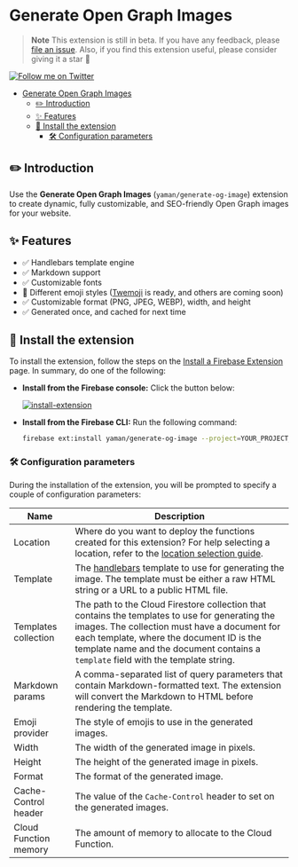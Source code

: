 # Generate Open Graph Images

> **Note** This extension is still in beta. If you have any feedback, please [file an issue](). Also, if you find this extension useful, please consider giving it a star 🌟

[![Follow me on Twitter](https://img.shields.io/twitter/follow/yamankatby?style=social)](https://twitter.com/intent/follow?screen_name=yamankatby)

- [Generate Open Graph Images](#generate-open-graph-images)
  - [✏️ Introduction](#️-introduction)
  - [✨ Features](#-features)
  - [🧩 Install the extension](#-install-the-extension)
    - [🛠️ Configuration parameters](#️-configuration-parameters)

## ✏️ Introduction

Use the **Generate Open Graph Images** (`yaman/generate-og-image`) extension to create dynamic, fully customizable, and SEO-friendly Open Graph images for your website.

## ✨ Features

- ✅ Handlebars template engine
- ✅ Markdown support
- ✅ Customizable fonts
- 🚧 Different emoji styles ([Twemoji](https://twemoji.twitter.com/) is ready, and others are coming soon)
- ✅ Customizable format (PNG, JPEG, WEBP), width, and height
- ✅ Generated once, and cached for next time

## 🧩 Install the extension

To install the extension, follow the steps on the [Install a Firebase Extension](https://firebase.google.com/docs/extensions/install-extensions) page. In summary, do one of the following:

- **Install from the Firebase console:** Click the button below:

  [![install-extension](https://user-images.githubusercontent.com/35961879/201528504-4e99bfc7-8691-4151-b63d-0511097d7c18.png)](https://console.firebase.google.com/project/_/extensions/install?ref=yaman/generate-og-image)

- **Install from the Firebase CLI:** Run the following command:

  ```bash
  firebase ext:install yaman/generate-og-image --project=YOUR_PROJECT_ID
  ```

### 🛠️ Configuration parameters

During the installation of the extension, you will be prompted to specify a couple of configuration parameters:

| Name                  | Description                                                                                                                                                                                                                                                                       |
| --------------------- | --------------------------------------------------------------------------------------------------------------------------------------------------------------------------------------------------------------------------------------------------------------------------------- |
| Location              | Where do you want to deploy the functions created for this extension? For help selecting a location, refer to the [location selection guide](https://firebase.google.com/docs/functions/locations).                                                                               |
| Template              | The [handlebars](https://handlebarsjs.com/) template to use for generating the image. The template must be either a raw HTML string or a URL to a public HTML file.                                                                                                               |
| Templates collection  | The path to the Cloud Firestore collection that contains the templates to use for generating the images. The collection must have a document for each template, where the document ID is the template name and the document contains a `template` field with the template string. |
| Markdown params       | A comma-separated list of query parameters that contain Markdown-formatted text. The extension will convert the Markdown to HTML before rendering the template.                                                                                                                   |
| Emoji provider        | The style of emojis to use in the generated images.                                                                                                                                                                                                                               |
| Width                 | The width of the generated image in pixels.                                                                                                                                                                                                                                       |
| Height                | The height of the generated image in pixels.                                                                                                                                                                                                                                      |
| Format                | The format of the generated image.                                                                                                                                                                                                                                                |
| Cache-Control header  | The value of the `Cache-Control` header to set on the generated images.                                                                                                                                                                                                           |
| Cloud Function memory | The amount of memory to allocate to the Cloud Function.                                                                                                                                                                                                                           |
